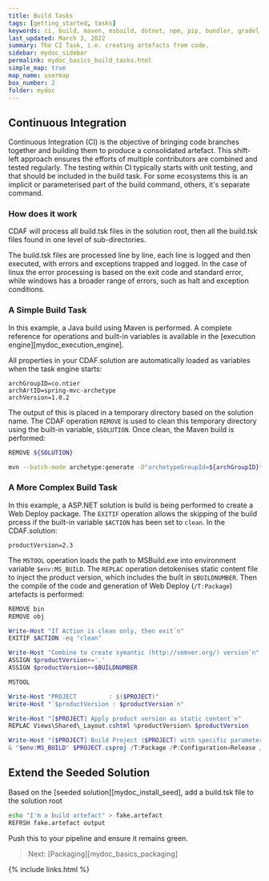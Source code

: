 ```yaml
---
title: Build Tasks
tags: [getting_started, tasks]
keywords: ci, build, maven, msbuild, dotnet, npm, pip, bundler, gradel, ant, make
last_updated: March 3, 2022
summary: The CI Task, i.e. creating artefacts from code.
sidebar: mydoc_sidebar
permalink: mydoc_basics_build_tasks.html
simple_map: true
map_name: usermap
box_number: 2
folder: mydoc
---
```


## Continuous Integration

Continuous Integration (CI) is the objective of bringing code branches together and building them to produce a consolidated artefact. This shift-left approach ensures the efforts of multiple contributors are combined and tested regularly. The testing within CI typically starts with unit testing, and that should be included in the build task. For some ecosystems this is an implicit or parameterised part of the build command, others, it's separate command.

### How does it work

CDAF will process all build.tsk files in the solution root, then all the build.tsk files found in one level of sub-directories.

The build.tsk files are processed line by line, each line is logged and then executed, with errors and exceptions trapped and logged. In the case of linux the error processing is based on the exit code and standard error, while windows has a broader range of errors, such as halt and exception conditions. 

### A Simple Build Task

In this example, a Java build using Maven is performed. A complete reference for operations and built-in variables is available in the [execution engine][mydoc_execution_engine].

All properties in your CDAF.solution are automatically loaded as variables when the task engine starts:

``` properties
archGroupID=co.ntier
archArtID=spring-mvc-archetype
archVersion=1.0.2
```

The output of this is placed in a temporary directory based on the solution name. The CDAF operation ``REMOVE`` is used to clean this temporary directory using the built-in variable, ``$SOLUTION``. Once clean, the Maven build is performed:

``` bash
REMOVE ${SOLUTION}

mvn --batch-mode archetype:generate -D"archetypeGroupId=${archGroupID}" -D"archetypeArtifactId=${archArtID}" -D"archetypeVersion=${archVersion}" -D"groupId=io.cdaf.java" -D"artifactId=${SOLUTION}" -D"version=${artifactPrefix}"
```

### A More Complex Build Task

In this example, a ASP.NET solution is build is being performed to create a Web Deploy package. The ``EXITIF`` operation allows the skipping of the build prcess if the built-in variable ``$ACTION`` has been set to ``clean``. In the CDAF.solution:

``` properties
productVersion=2.3
```

The ``MSTOOL`` operation loads the path to MSBuild.exe into environment variable ``$env:MS_BUILD``. The ``REPLAC`` operation detokenises static content file to inject the product version, which includes the built in ``$BUILDNUMBER``. Then the compile of the code and generation of Web Deploy (``/T:Package``) artefacts is performed:

``` powershell
REMOVE bin
REMOVE obj

Write-Host "If Action is clean only, then exit`n"
EXITIF $ACTION -eq "clean"

Write-Host "Combine to create symantic (http://semver.org/) version`n"
ASSIGN $productVersion+='.'
ASSIGN $productVersion+=$BUILDNUMBER

MSTOOL

Write-Host "PROJECT         : $($PROJECT)"
Write-Host "`$productVersion : $productVersion`n"

Write-Host "[$PROJECT] Apply product version as static content`n"
REPLAC Views\Shared\_Layout.cshtml %productVersion% $productVersion

Write-Host "[$PROJECT] Build Project ($PROJECT) with specific parameters for web deploy.`n"
& "$env:MS_BUILD" $PROJECT.csproj /T:Package /P:Configuration=Release /p:buildNumber=$productVersion
```

## Extend the Seeded Solution

Based on the [seeded solution][mydoc_install_seed], add a build.tsk file to the solution root

``` bash
echo "I'm a build artefact" > fake.artefact
REFRSH fake.artefact output
```

Push this to your pipeline and ensure it remains green.

> Next: [Packaging][mydoc_basics_packaging]

{% include links.html %}

